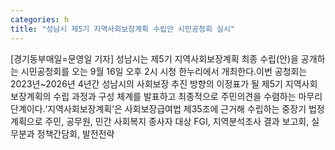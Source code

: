 ```yaml
---
categories: h
title: "성남시 제5기 지역사회보장계획 수립안 시민공청회 실시"
---
```

[경기동부매일=문영일 기자] 성남시는 제5기 지역사회보장계획 최종 수립(안)을 공개하는 시민공청회를 오는 9월 16일 오후 2시 시청 한누리에서 개최한다.이번 공청회는 2023년~2026년 4년간 성남시의 사회보장 추진 방향의 이정표가 될 제5기 지역사회보장계획의 수립 과정과 구성 체계를 발표하고 최종적으로 주민의견을 수렴하는 마무리 단계이다.‘지역사회보장계획’은 사회보장급여법 제35조에 근거해 수립하는 중장기 법정 계획으로 주민, 공무원, 민간 사회복지 종사자 대상 FGI, 지역분석조사 결과 보고회, 실무분과 정책간담회, 발전전략